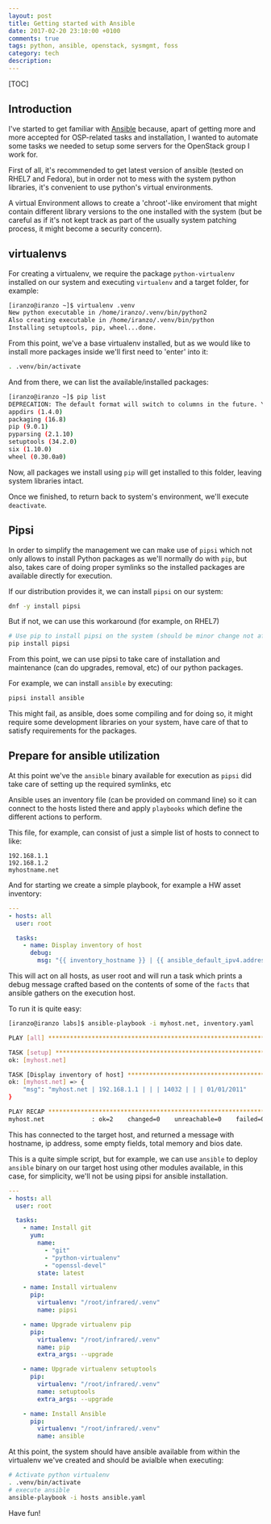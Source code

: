 ```yaml
---
layout: post
title: Getting started with Ansible
date: 2017-02-20 23:10:00 +0100
comments: true
tags: python, ansible, openstack, sysmgmt, foss
category: tech
description:
---
```


[TOC]

## Introduction

I've started to get familiar with [Ansible](http://www.ansible.com) because,
apart of getting more and more accepted for OSP-related tasks and
installation, I wanted to automate some tasks we needed to setup some servers
for the OpenStack group I work for.

First of all, it's recommended to get latest version of ansible (tested on
RHEL7 and Fedora), but in order not to mess with the system python libraries, it's convenient to use python's virtual environments.

A virtual Environment allows to create a 'chroot'-like enviroment that might contain different library versions to the one installed with the system (but be careful as if it's not kept track as part of the usually system patching process, it might become a security concern).

## virtualenvs

For creating a virtualenv, we require the package `python-virtualenv` installed on our system and executing `virtualenv` and a target folder, for example:

```bash
[iranzo@iranzo ~]$ virtualenv .venv
New python executable in /home/iranzo/.venv/bin/python2
Also creating executable in /home/iranzo/.venv/bin/python
Installing setuptools, pip, wheel...done.
```

From this point, we've a base virtualenv installed, but as we would like to install more packages inside we'll first need to 'enter' into it:

```bash
. .venv/bin/activate
```

And from there, we can list the available/installed packages:

```bash
[iranzo@iranzo ~]$ pip list
DEPRECATION: The default format will switch to columns in the future. You can use --format=(legacy|columns) (or define a format=(legacy|columns) in your pip.conf under the [list] section) to disable this warning.
appdirs (1.4.0)
packaging (16.8)
pip (9.0.1)
pyparsing (2.1.10)
setuptools (34.2.0)
six (1.10.0)
wheel (0.30.0a0)
```

Now, all packages we install using `pip` will get installed to this folder, leaving system libraries intact.

Once we finished, to return back to system's environment, we'll execute `deactivate`.

## Pipsi

In order to simplify the management we can make use of `pipsi` which not only allows to install Python packages as we'll normally do with `pip`, but also, takes care of doing proper symlinks so the installed packages are available directly for execution.

If our distribution provides it, we can install `pipsi` on our system:

```bash
dnf -y install pipsi
```

But if not, we can use this workaround (for example, on RHEL7)

```bash
# Use pip to install pipsi on the system (should be minor change not affecting other software installed)
pip install pipsi
```

From this point, we can use pipsi to take care of installation and maintenance (can do upgrades, removal, etc) of our python packages.

For example, we can install `ansible` by executing:

```bash
pipsi install ansible
```

This might fail, as ansible, does some compiling and for doing so, it might require some development libraries on your system, have care of that to satisfy requirements for the packages.

## Prepare for ansible utilization

At this point we've the `ansible` binary available for execution as `pipsi` did take care of setting up the required symlinks, etc

Ansible uses an inventory file (can be provided on command line) so it can connect to the hosts listed there and apply `playbooks` which define the different actions to perform.

This file, for example, can consist of just a simple list of hosts to connect to like:

```hosts
192.168.1.1
192.168.1.2
myhostname.net
```

And for starting we create a simple playbook, for example a HW asset inventory:

```yaml
---
- hosts: all
  user: root

  tasks:
    - name: Display inventory of host
      debug:
        msg: "{{ inventory_hostname }} | {{ ansible_default_ipv4.address }} | | | {{ ansible_memtotal_mb }} | | | {{ ansible_bios_date }}"
```

This will act on all hosts, as user root and will run a task which prints a debug message crafted based on the contents of some of the `facts` that ansible gathers on the execution host.

To run it is quite easy:

```bash
[iranzo@iranzo labs]$ ansible-playbook -i myhost.net, inventory.yaml

PLAY [all] *********************************************************************

TASK [setup] *******************************************************************
ok: [myhost.net]

TASK [Display inventory of host] ***********************************************
ok: [myhost.net] => {
    "msg": "myhost.net | 192.168.1.1 | | | 14032 | | | 01/01/2011"
}

PLAY RECAP *********************************************************************
myhost.net             : ok=2    changed=0    unreachable=0    failed=0
```

This has connected to the target host, and returned a message with hostname, ip address, some empty fields, total memory and bios date.

This is a quite simple script, but for example, we can use `ansible` to deploy `ansible` binary on our target host using other modules available, in this case, for simplicity, we'll not be using pipsi for ansible installation.

```yaml
---
- hosts: all
  user: root

  tasks:
    - name: Install git
      yum:
        name:
          - "git"
          - "python-virtualenv"
          - "openssl-devel"
        state: latest

    - name: Install virtualenv
      pip:
        virtualenv: "/root/infrared/.venv"
        name: pipsi

    - name: Upgrade virtualenv pip
      pip:
        virtualenv: "/root/infrared/.venv"
        name: pip
        extra_args: --upgrade

    - name: Upgrade virtualenv setuptools
      pip:
        virtualenv: "/root/infrared/.venv"
        name: setuptools
        extra_args: --upgrade

    - name: Install Ansible
      pip:
        virtualenv: "/root/infrared/.venv"
        name: ansible
```

At this point, the system should have ansible available from within the virtualenv we've created and should be avialble when executing:

```bash
# Activate python virtualenv
. .venv/bin/activate
# execute ansible
ansible-playbook -i hosts ansible.yaml
```

Have fun!
